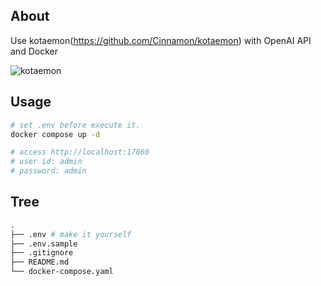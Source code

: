 ## About

Use kotaemon(https://github.com/Cinnamon/kotaemon) with OpenAI API and Docker

![kotaemon](https://raw.githubusercontent.com/Cinnamon/kotaemon/main/docs/images/preview.png)

## Usage

```sh
# set .env before execute it.
docker compose up -d

# access http://localhost:17860
# user id: admin
# password: admin
```

## Tree

```sh
.
├── .env # make it yourself
├── .env.sample
├── .gitignore
├── README.md
└── docker-compose.yaml
```
